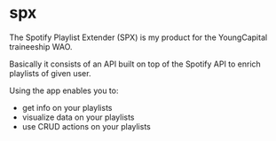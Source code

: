 # spx

The Spotify Playlist Extender (SPX) is my product for the YoungCapital traineeship WAO.

Basically it consists of an API built on top of the Spotify API to enrich playlists of given user.

Using the app enables you to:
- get info on your playlists
- visualize data on your playlists
- use CRUD actions on your playlists